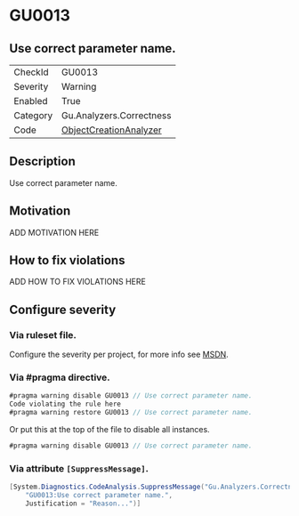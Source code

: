 # GU0013
## Use correct parameter name.

<!-- start generated table -->
<table>
  <tr>
    <td>CheckId</td>
    <td>GU0013</td>
  </tr>
  <tr>
    <td>Severity</td>
    <td>Warning</td>
  </tr>
  <tr>
    <td>Enabled</td>
    <td>True</td>
  </tr>
  <tr>
    <td>Category</td>
    <td>Gu.Analyzers.Correctness</td>
  </tr>
  <tr>
    <td>Code</td>
    <td><a href="https://github.com/DotNetAnalyzers/Gu.Analyzers/blob/master/Gu.Analyzers/NodeAnalyzers/ObjectCreationAnalyzer.cs">ObjectCreationAnalyzer</a></td>
  </tr>
</table>
<!-- end generated table -->

## Description

Use correct parameter name.

## Motivation

ADD MOTIVATION HERE

## How to fix violations

ADD HOW TO FIX VIOLATIONS HERE

<!-- start generated config severity -->
## Configure severity

### Via ruleset file.

Configure the severity per project, for more info see [MSDN](https://msdn.microsoft.com/en-us/library/dd264949.aspx).

### Via #pragma directive.
```C#
#pragma warning disable GU0013 // Use correct parameter name.
Code violating the rule here
#pragma warning restore GU0013 // Use correct parameter name.
```

Or put this at the top of the file to disable all instances.
```C#
#pragma warning disable GU0013 // Use correct parameter name.
```

### Via attribute `[SuppressMessage]`.

```C#
[System.Diagnostics.CodeAnalysis.SuppressMessage("Gu.Analyzers.Correctness", 
    "GU0013:Use correct parameter name.", 
    Justification = "Reason...")]
```
<!-- end generated config severity -->